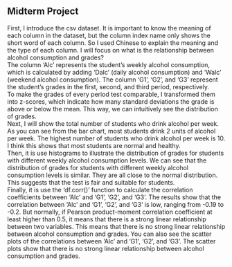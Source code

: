## Midterm Project
First, I introduce the csv dataset. It is important to know the meaning of each column in the dataset, but the column index name only shows the short word of each column. So I used Chinese to explain the meaning and the type of each column. I will focus on what is the relationship between alcohol consumption and grades? <br>
The column ‘Alc’ represents the student’s weekly alcohol consumption, which is calculated by adding ‘Dalc’ (daily alcohol consumption) and ‘Walc’ (weekend alcohol consumption). The column ‘G1’, ‘G2’, and ‘G3’ represent the student’s grades in the first, second, and third period, respectively. <br>
To make the grades of every period test comparable, I transformed them into z-scores, which indicate how many standard deviations the grade is above or below the mean. This way, we can intuitively see the distribution of grades. <br>
Next, I will show the total number of students who drink alcohol per week. As you can see from the bar chart, most students drink 2 units of alcohol per week. The highest number of students who drink alcohol per week is 10. I think this shows that most students are normal and healthy. <br>
Then, it is use histograms to illustrate the distribution of grades for students with different weekly alcohol consumption levels. We can see that the distribution of grades for students with different weekly alcohol consumption levels is similar. They are all close to the normal distribution. This suggests that the test is fair and suitable for students. <br>
Finally, it is use the ‘df.corr()’ function to calculate the correlation coefficients between ‘Alc’ and ‘G1’, ‘G2’, and ‘G3’. The results show that the correlation between ‘Alc’ and ‘G1’, ‘G2’, and ‘G3’ is low, ranging from -0.19 to -0.2. But normally, if Pearson product-moment correlation coefficient at least higher than 0.5, it means that there is a strong linear relationship between two variables. This means that there is no strong linear relationship between alcohol consumption and grades. You can also see the scatter plots of the correlations between ‘Alc’ and ‘G1’, ‘G2’, and ‘G3’. The scatter plots show that there is no strong linear relationship between alcohol consumption and grades. <br>